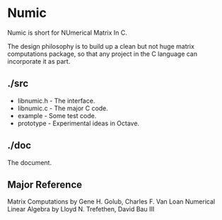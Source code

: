 Numic 
======

Numic is short for NUmerical Matrix In C.

The design philosophy is to build up a clean but not huge matrix computations
package, so that any project in the C language can incorporate it as part.

./src
---

- libnumic.h - The interface.
- libnumic.c - The major C code.
- example - Some test code.
- prototype - Experimental ideas in Octave.


./doc
-----

The document.

Major Reference
---------------

Matrix Computations by Gene H. Golub, Charles F. Van Loan
Numerical Linear Algebra by Lloyd N. Trefethen, David Bau III
